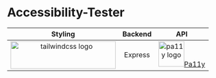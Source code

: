 # Accessibility-Tester


| Styling | Backend | API |
| :-------------: |:-------------:|:-----:|
| <a href="https://tailwindcss.com/"><img src="https://tailwindcss.com/_next/static/media/tailwindcss-logotype-white.e0b2bd6155fa0bed8e24ff6b28f4a911.svg" alt="tailwindcss logo" width="245" height="65"/></a>| Express | <a href="https://pa11y.org/"> <img src="https://pa11y.org/resources/brand/logo.svg" alt="pa11y logo" width="60" height="60"/>Pa11y</a> |
